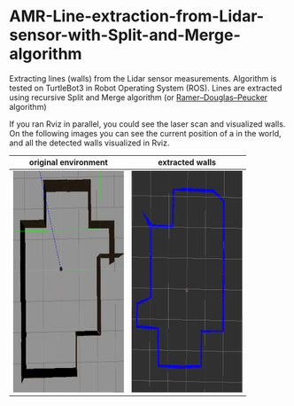 # AMR-Line-extraction-from-Lidar-sensor-with-Split-and-Merge-algorithm
Extracting lines (walls) from the Lidar sensor measurements. Algorithm is tested on TurtleBot3 in Robot Operating System (ROS).
Lines are extracted using recursive Split and Merge algorithm (or [Ramer–Douglas–Peucker](https://en.wikipedia.org/wiki/Ramer%E2%80%93Douglas%E2%80%93Peucker_algorithm) algorithm)

If you ran Rviz in parallel, you could see the laser scan and visualized walls. On the following images you can see the current position of a in the world, and all the detected walls visualized in Rviz.

original environment | extracted walls
:------------------------------:|:-----------------------------------------:
<img src="https://github.com/Robotics-kosta/AMR-Line-extraction-from-Lidar-sensor-with-Split-and-Merge-algorithm/blob/master/src/images%20example/environment.png" width="200" height="400" /> | <img src="https://github.com/Robotics-kosta/AMR-Line-extraction-from-Lidar-sensor-with-Split-and-Merge-algorithm/blob/master/src/images%20example/detectedLines.png " width="200" height="400" />



